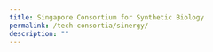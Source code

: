 ```yaml
---
title: Singapore Consortium for Synthetic Biology
permalink: /tech-consortia/sinergy/
description: ""
---
```


